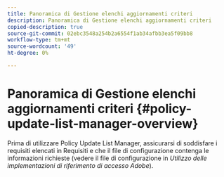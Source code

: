 ```yaml
---
title: Panoramica di Gestione elenchi aggiornamenti criteri
description: Panoramica di Gestione elenchi aggiornamenti criteri
copied-description: true
source-git-commit: 02ebc3548a254b2a6554f1ab34afbb3ea5f09bb8
workflow-type: tm+mt
source-wordcount: '49'
ht-degree: 0%

---
```


# Panoramica di Gestione elenchi aggiornamenti criteri {#policy-update-list-manager-overview}

Prima di utilizzare Policy Update List Manager, assicurarsi di soddisfare i requisiti elencati in Requisiti e che il file di configurazione contenga le informazioni richieste (vedere il file di configurazione in *Utilizzo delle implementazioni di riferimento di accesso Adobe*).
